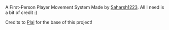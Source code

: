 A First-Person Player Movement System Made by [Saharsh1223](https://www.youtube.com/SaharshDev).
 All I need is a bit of credit :)

Credits to [Plai](https://www.youtube.com/@plaidev) for the base of this project!

